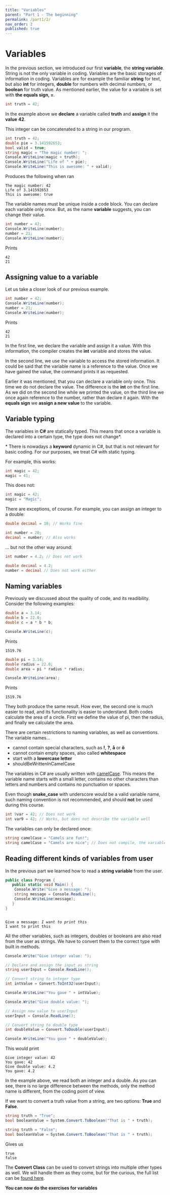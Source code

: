 ```yaml
---
title: "Variables"
parent: "Part 1 - The beginning"
permalink: /part1/2/
nav_order: 2
published: true
---
```


# Variables

In the previous section, we introduced our first **variable**, the **string variable**. String is not the only variable in coding. Variables are the basic storages of information in coding. Variables are for example the familiar **string** for text, but also **int** for integers, **double** for numbers with decimal numbers, or **boolean** for truth value. As mentioned earlier, the value for a variable is set with **the equals sign, =**.

```cs
int truth = 42;
```

In the example above we **declare** a variable called **truth** and **assign** it the **value** **42**.

This integer can be concatenated to a string in our program.

```cs
int truth = 42;
double pie = 3.141592653;
bool valid = true;
string magic = "The magic number: ";
Console.WriteLine(magic + truth);
Console.WriteLine("Life of " + pie);
Console.WriteLine("This is awesome: " + valid);
```


Produces the following when ran



```console
The magic number: 42
Life of 3.141592653
This is awesome: true
```

The variable names must be unique inside a code block. You can declare each variable only once. But, as the name **variable** suggests, you can change their value.

```cs
int number = 42;
Console.WriteLine(number);
number = 21;
Console.WriteLine(number);
```
Prints

```console
42
21
```

## Assigning value to a variable

Let us take a closer look of our previous example.

```cs
int number = 42;
Console.WriteLine(number);
number = 21;
Console.WriteLine(number);
```
Prints

```console
42
21
```

In the first line, we declare the variable and assign it a value. With this information, the compiler creates the **int** variable and stores the value.

In the second line, we use the variable to access the stored information. It could be said that the variable name is a reference to the value. Once we have gained the value, the command prints it as requested.

Earlier it was mentioned, that you can declare a variable only once. This time we do not declare the value. The difference is the **int** on the first line. As we did on the second line while we printed the value, on the third line we once again reference to the number, rather than declare it again. With the **equals sign** we **assign a new value** to the variable.


## Variable typing

The variables in **C#** are statically typed. This means that once a variable is declared into a certain type, the type does not change*.

\* There is nowadays a **keyword** dynamic in C#, but that is not relevant for basic coding. For our purposes, we treat C# with static typing.

For example, this works:

```cs
int magic = 42;
magic = 41;
```

This does not:

```cs
int magic = 42;
magic = "Magic";
```

There are exceptions, of course. For example, you can assign an integer to a double:

```cs
double decimal = 10; // Works fine

int number = 20;
decimal = number; // Also works
```

... but not the other way around:

```cs
int number = 4.2; // Does not work

double decimal = 4.2;
number = decimal // Does not work either
```

## Naming variables

Previously we discussed about the quality of code, and its readibility. Consider the following examples:

```cs
double a = 3.14;
double b = 22.0;
double c = a * b * b;

Console.WriteLine(c);
```

Prints

```console
1519.76
```

```cs
double pi = 3.14;
double radius = 22.0;
double area = pi * radius * radius;

Console.WriteLine(area);
```

Prints

```console
1519.76
```

They both produce the same result. How ever, the second one is much easier to read, and its functionality is easier to understand. Both codes calculate the area of a circle. First we define the value of pi, then the radius, and finally we calculate the area.

There are certain restrictions to naming variables, as well as conventions. The variable names...
* cannot contain special characters, such as **!**, **?**, **å** or **ö** 
* cannot contain empty spaces, also called **whitespace**
* start with a **lowercase letter**
* shouldBeWrittenInCamelCase

The variables in C# are usually written with [camelCase](https://en.wikipedia.org/wiki/Camel_case). This means the variable name starts with a small letter, contains no other characters than letters and numbers and contains no punctuation or spaces. 

Even though **snake_case** with underscore would be a valid variable name, such naming convention is not recommended, and should **not** be used during this course.

```cs
int 9var = 42; // Does not work
int var9 = 42; // Works, but does not describe the variable well
```

The variables can only be declared once:

```cs
string camelCase = "Camels are fun!";
string camelCase = "Camels are nice"; // Does not compile, the variable name is already in use
```



## Reading different kinds of variables from user

In the previous part we learned how to read a **string variable** from the user.

```cs  
public class Program {
   public static void Main() {  
    Console.Write("Give a message: ");
    string message = Console.ReadLine();
    Console.WriteLine(message);
   }
}
```

<pre><code style="console">
Give a message: <i>I want to print this</i>
I want to print this  
</code></pre>

All the other variables, such as integers, doubles or booleans are also read from the user as strings. We have to convert them to the correct type with built in methods.

```cs
Console.Write("Give integer value: ");

// Declare and assign the input as string
string userInput = Console.ReadLine();

// Convert string to integer type
int intValue = Convert.ToInt32(userInput);

Console.WriteLine("You gave " + intValue);

Console.Write("Give double value: ");

// Assign new value to userInput
userInput = Console.ReadLine();

// Convert string to double type
int doubleValue = Convert.ToDouble(userInput);

Console.WriteLine("You gave " + doubleValue);
```

This would print


```console
Give integer value: 42
You gave: 42
Give double value: 4.2
You gave: 4.2
```


In the example above, we read both an integer and a double. As you can see, there is no large difference between the methods, only the method name is different, from the coding point of view.

If we want to convert a truth value from a string, are two options: **True** and **False**.

```cs
string truth = "True";
bool booleanValue = System.Convert.ToBoolean("That is " + truth);

string truth = "False";
bool booleanValue = System.Convert.ToBoolean("That is " + truth);
```

Gives us

```console
true
false
```

The **Convert Class** can be used to convert strings into multiple other types as well. We will handle them as they come, but for the curious, the full list can be [found here](https://docs.microsoft.com/en-us/dotnet/api/system.convert?view=netframework-4.8).

**You can now do the exercises for variables**